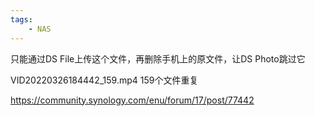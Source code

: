 ```yaml
---
tags:
    - NAS
---
```


只能通过DS File上传这个文件，再删除手机上的原文件，让DS Photo跳过它



VID20220326184442_159.mp4  159个文件重复



https://community.synology.com/enu/forum/17/post/77442